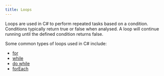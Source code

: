 ```yaml
---
title: Loops
---
```


Loops are used in C# to perform repeated tasks based on a condition. Conditions typically return true or false when analysed. A loop will continue running until the defined condition returns false.

Some common types of loops used in C# include:

*   <a href='https://guide.freecodecamp.org/csharp/loops/for' target='_blank' rel='nofollow'>for</a>
*   <a href='https://guide.freecodecamp.org/csharp/loops/while' target='_blank' rel='nofollow'>while</a>
*   <a href='https://guide.freecodecamp.org/csharp/loops/do-while' target='_blank' rel='nofollow'>do while</a>
*   <a href='https://guide.freecodecamp.org/csharp/loops/foreach' target='_blank' rel='nofollow'>forEach</a>
